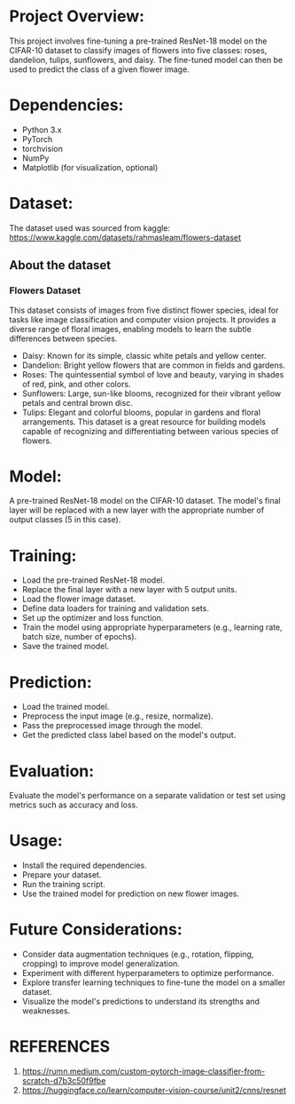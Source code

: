 # Project Overview:

This project involves fine-tuning a pre-trained ResNet-18 model on the CIFAR-10 dataset to classify images of flowers into five classes: roses, dandelion, tulips, sunflowers, and daisy. The fine-tuned model can then be used to predict the class of a given flower image.

# Dependencies:

* Python 3.x
* PyTorch
* torchvision
* NumPy
* Matplotlib (for visualization, optional)
# Dataset:

The dataset used was sourced from kaggle: https://www.kaggle.com/datasets/rahmasleam/flowers-dataset
## About the dataset
### Flowers Dataset

This dataset consists of images from five distinct flower species, ideal for tasks like image classification and computer vision projects. It provides a diverse range of floral images, enabling models to learn the subtle differences between species.

* Daisy: Known for its simple, classic white petals and yellow center.
* Dandelion: Bright yellow flowers that are common in fields and gardens.
* Roses: The quintessential symbol of love and beauty, varying in shades of red, pink, and other colors.
* Sunflowers: Large, sun-like blooms, recognized for their vibrant yellow petals and central brown disc.
* Tulips: Elegant and colorful blooms, popular in gardens and floral arrangements.
This dataset is a great resource for building models capable of recognizing and differentiating between various species of flowers.
# Model:

A pre-trained ResNet-18 model on the CIFAR-10 dataset.
The model's final layer will be replaced with a new layer with the appropriate number of output classes (5 in this case).
# Training:

* Load the pre-trained ResNet-18 model.
* Replace the final layer with a new layer with 5 output units.
* Load the flower image dataset.
* Define data loaders for training and validation sets.
* Set up the optimizer and loss function.
* Train the model using appropriate hyperparameters (e.g., learning rate, batch size, number of epochs).
* Save the trained model.
# Prediction:

* Load the trained model.
* Preprocess the input image (e.g., resize, normalize).
* Pass the preprocessed image through the model.
* Get the predicted class label based on the model's output.
# Evaluation:

Evaluate the model's performance on a separate validation or test set using metrics such as accuracy and loss.
# Usage:

* Install the required dependencies.
* Prepare your dataset.
* Run the training script.
* Use the trained model for prediction on new flower images.
# Future Considerations:

* Consider data augmentation techniques (e.g., rotation, flipping, cropping) to improve model generalization.
* Experiment with different hyperparameters to optimize performance.
* Explore transfer learning techniques to fine-tune the model on a smaller dataset.
* Visualize the model's predictions to understand its strengths and weaknesses.

# REFERENCES

1.   https://rumn.medium.com/custom-pytorch-image-classifier-from-scratch-d7b3c50f9fbe
2.   https://huggingface.co/learn/computer-vision-course/unit2/cnns/resnet

